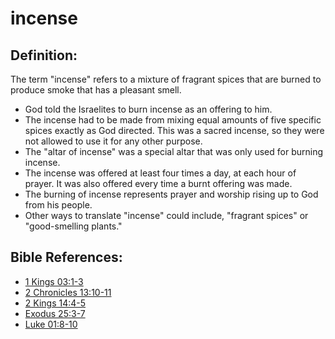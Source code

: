 # incense #

## Definition: ##

The term "incense" refers to a mixture of fragrant spices that are burned to produce smoke that has a pleasant smell. 

 * God told the Israelites to burn incense as an offering to him.
 * The incense had to be made from mixing equal amounts of five specific spices exactly as God directed. This was a sacred incense, so they were not allowed to use it for any other purpose.
 * The "altar of incense" was a special altar that was only used for burning incense.
 * The incense was offered at least four times a day, at each hour of prayer. It was also offered every time a burnt offering was made.
 * The burning of incense represents prayer and worship rising up to God from his people.
 * Other ways to translate "incense" could include, "fragrant spices" or "good-smelling plants."



## Bible References: ##

* [1 Kings 03:1-3](en/tn/1ki/help/03/01)
* [2 Chronicles 13:10-11](en/tn/2ch/help/13/10)
* [2 Kings 14:4-5](en/tn/2ki/help/14/04)
* [Exodus 25:3-7](en/tn/exo/help/25/03)
* [Luke 01:8-10](en/tn/luk/help/01/08)